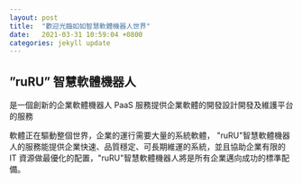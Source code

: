 ```yaml
---
layout: post
title:  "歡迎光臨如如智慧軟體機器人世界"
date:   2021-03-31 10:59:04 +0800
categories: jekyll update
---
```


## ”ruRU” 智慧軟體機器人
是一個創新的企業軟體機器人 PaaS 服務提供企業軟體的開發設計開發及維護平台的服務

軟體正在驅動整個世界，企業的運行需要大量的系統軟體， "ruRU"智慧軟體機器人的服務能提供企業快速、品質穩定、可長期維運的系統，並且協助企業有限的 IT 資源做最優化的配置，"ruRU"智慧軟體機器人將是所有企業邁向成功的標準配備。